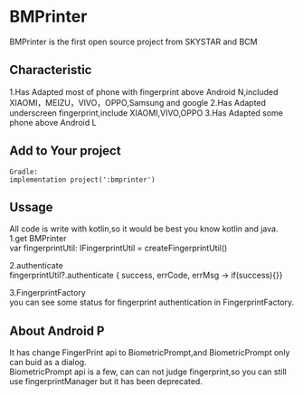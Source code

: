 # BMPrinter
BMPrinter is the first open source project from SKYSTAR and BCM

Characteristic
-------------------
1.Has Adapted most of phone with fingerprint above Android N,included XIAOMI，MEIZU，VIVO，OPPO,Samsung and google
2.Has Adapted underscreen fingerprint,include XIAOMI,VIVO,OPPO
3.Has Adapted some phone above Android L


Add to Your project
-------------------
```
Gradle:
implementation project(':bmprinter')
```

Ussage
-------------------
All code is write with kotlin,so it would be best you know kotlin and java.<br/>
1.get BMPrinter<br/>
var fingerprintUtil: IFingerprintUtil = createFingerprintUtil()

2.authenticate<br/>
fingerprintUtil?.authenticate { success, errCode, errMsg -> if(success){}}

3.FingerprintFactory<br/>
you can see some status for fingerprint authentication in FingerprintFactory.<br/>


About Android P
-------------------
It has change FingerPrint api to BiometricPrompt,and BiometricPrompt only can buid as a dialog.<br/>
BiometricPrompt api is a few, can can not judge fingerprint,so you can still use fingerprintManager but it has been deprecated.<br/>
